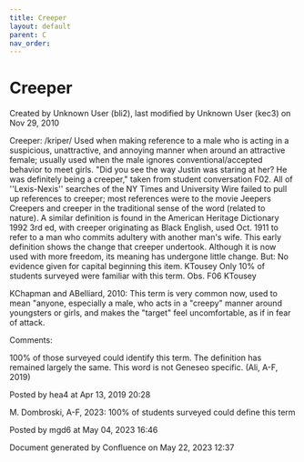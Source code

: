 ```yaml
---
title: Creeper
layout: default
parent: C
nav_order:
---
```


# Creeper

Created by  Unknown User (bli2), last modified by  Unknown User (kec3) on Nov 29, 2010

Creeper: /kriper/ Used when making reference to a male who is acting in a suspicious, unattractive, and annoying manner when around an attractive female; usually used when the male ignores conventional/accepted behavior to meet girls. &quot;Did you see the way Justin was staring at her? He was definitely being a creeper,&quot; taken from student conversation F02. All of ''Lexis-Nexis'' searches of the NY Times and University Wire failed to pull up references to creeper; most references were to the movie Jeepers Creepers and creeper in the traditional sense of the word (related to nature). A similar definition is found in the American Heritage Dictionary 1992 3rd ed, with creeper originating as Black English, used Oct. 1911 to refer to a man who commits adultery with another man's wife. This early definition shows the change that creeper undertook. Although it is now used with more freedom, its meaning has undergone little change. But: No evidence given for capital beginning this item. KTousey Only 10% of students surveyed were familiar with this term. Obs. F06 KTousey

KChapman and ABelliard, 2010: This term is very common now, used to mean &quot;anyone, especially a male, who acts in a &quot;creepy&quot; manner around youngsters or girls, and makes the &quot;target&quot; feel uncomfortable, as if in fear of attack.

Comments:

100% of those surveyed could identify this term. The definition has remained largely the same. This word is not Geneseo specific. (Ali, A-F, 2019)

Posted by hea4 at Apr 13, 2019 20:28

M. Dombroski, A-F, 2023: 100% of students surveyed could define this term

Posted by mgd6 at May 04, 2023 16:46

Document generated by Confluence on May 22, 2023 12:37


